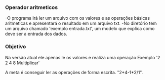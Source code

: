 ### Operador aritmeticos
-O programa irá ler um arquivo com os valores e as operações básicas aritmeticas e apresentará o resultado em um arquivo txt.
-No diretório tem um arquivo chamado 'exemplo entrada.txt', um modelo que explica como deve ser a entrada dos dados.

### Objetivo
Na versão atual ele apenas le os valores e realiza uma operação Exemplo
'2 2 4 8
Multiplicar'

A meta é conseguir ler as operações de forma escrita. 
"2+4-1*2/1".